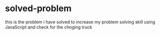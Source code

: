 # solved-problem
this is the problem i have solved to increase my problem solving skill using JavaScript 
and check for the chnging truck